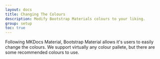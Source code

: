 ```yaml
---
layout: docs
title: Changing The Colours
description: Modify Bootstrap Materials colours to your liking.
group: setup
toc: true
---
```


Following MKDocs Material, Bootstrap Material allows it's users to easily change the colours. We support virtually any colour pallete, but there are some recommended colours to use.